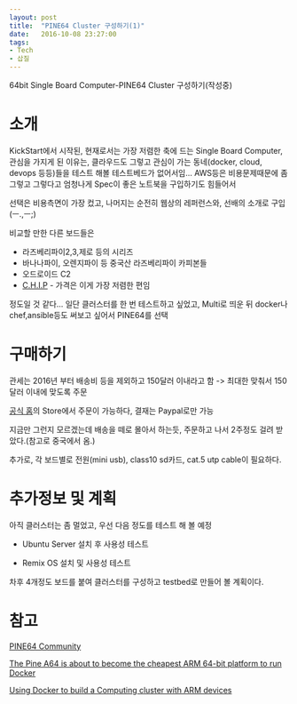 ```yaml
---
layout: post
title:  "PINE64 Cluster 구성하기(1)"
date:   2016-10-08 23:27:00
tags:
- Tech
- 삽질
---
```


64bit Single Board Computer-PINE64 Cluster 구성하기(작성중)

# 소개

KickStart에서 시작된, 현재로서는 가장 저렴한 축에 드는 Single Board Computer, 관심을 가지게 된 이유는, 클라우드도 그렇고 관심이 가는 동네(docker, cloud, devops 등등)들을 테스트 해볼 테스트베드가 없어서임... AWS등은 비용문제때문에 좀 그렇고 그렇다고 엄청나게 Spec이 좋은 노트북을 구입하기도 힘들어서

선택은 비용측면이 가장 컸고, 나머지는 순전히 웹상의 레퍼런스와, 선배의 소개로 구입(ㅡ.,ㅡ;)

비교할 만한 다른 보드들은

- 라즈베리파이2,3,제로 등의 시리즈
- 바나나파이, 오렌지파이 등 중국산 라즈베리파이 카피본들
- 오드로이드 C2
- [C.H.I.P](https://getchip.com/pages/chip) - 가격은 이게 가장 저렴한 편임

정도일 것 같다... 일단 클러스터를 한 번 테스트하고 싶었고, Multi로 띄운 뒤 docker나 chef,ansible등도 써보고 싶어서 PINE64를 선택

# 구매하기

관세는 2016년 부터 배송비 등을 제외하고 150달러 이내라고 함 -> 최대한 맞춰서 150달러 이내에 맞도록 주문

[공식 홈](https://www.pine64.org)의 Store에서 주문이 가능하다, 결재는 Paypal로만 가능

지금만 그런지 모르겠는데 배송을 떼로 몰아서 하는듯, 주문하고 나서 2주정도 걸려 받았다.(참고로 중국에서 옴.)

추가로, 각 보드별로 전원(mini usb), class10 sd카드, cat.5 utp cable이 필요하다.

# 추가정보 및 계획

아직 클러스터는 좀 멀었고, 우선 다음 정도를 테스트 해 볼 예정

- Ubuntu Server 설치 후 사용성 테스트

- Remix OS 설치 및 사용성 테스트

차후 4개정도 보드를 붙여 클러스터를 구성하고 testbed로 만들어 볼 계획이다.


# 참고

[PINE64 Community](https://www.pine64.pro)

[The Pine A64 is about to become the cheapest ARM 64-bit platform to run Docker](http://blog.hypriot.com/post/the-pine-a64-is-about-to-become=the-cheapest-ARM-64-bit-platform-to-run-Docker/)

[Using Docker to build a Computing cluster with ARM devices](http://www.vivekjuneja.in/2016/08/29/arm-cloud-cluster/)
